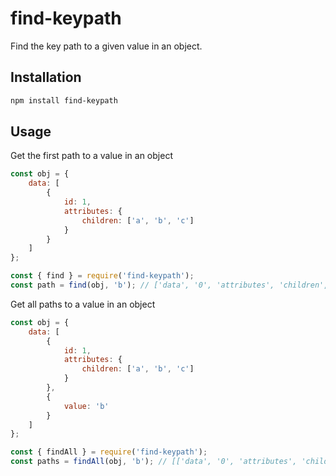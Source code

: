 # find-keypath
Find the key path to a given value in an object.

## Installation
```sh
npm install find-keypath
```

## Usage
Get the first path to a value in an object
```js
const obj = {
    data: [
        {
            id: 1,
            attributes: {
                children: ['a', 'b', 'c']
            }
        }
    ]
};

const { find } = require('find-keypath');
const path = find(obj, 'b'); // ['data', '0', 'attributes', 'children', '1']
```

Get all paths to a value in an object
```js
const obj = {
    data: [
        {
            id: 1,
            attributes: {
                children: ['a', 'b', 'c']
            }
        },
        {
            value: 'b'
        }
    ]
};

const { findAll } = require('find-keypath');
const paths = findAll(obj, 'b'); // [['data', '0', 'attributes', 'children', '1'], ['data', '1', 'value']]

```
